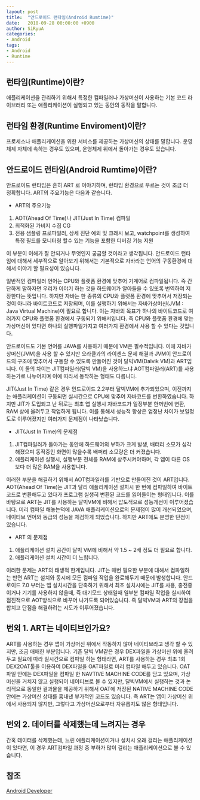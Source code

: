 ```yaml
---
layout: post
title:  "안드로이드 런타임(Android Rumtime)"
date:   2018-09-28 00:00:00 +0900
author: SiRyuA
categories:
- Android
tags:
- Android
- Runtime
---
```



## 런타임(Runtime)이란?
애플리케이션을 관리하기 위해서 특정한 컴파일러나 가상머신이 사용하는 기본 코드 라이브러리 또는 애플리케이션이 실행되고 있는 동안의 동작을 말합니다.


## 런타임 환경(Runtime Enviroment)이란?
프로세스나 애플리케이션을 위한 서비스를 제공하는 가상머신의 상태를 말합니다. 운영체제 자체에 속하는 경우도 있으며, 운영체제 위에서 돌아가는 경우도 있습니다.


## 안드로이드 런타임(Android Rumtime)이란?
안드로이드 런타임은 흔히 ART 로 이야기하며, 런타임 환경으로 부르는 것이 조금 더 정확합니다. ART의 주요기능은 다음과 같습니다.

* ART의 주요기능
 1. AOT(Ahead Of Time)나 JIT(Just In Time) 컴파일
 2. 최적화된 가비지 수집 CG
 3. 전용 샘플링 프로파일러, 상세 진단 예외 및 크래시 보고, watchpoint를 생성하여 특정 필드를 모니터링 할수 있는 기능을 포함한 디버깅 기능 지원


이 부분이 이해가 잘 안되거나 무엇인지 궁금할 것이라고 생각됩니다. 안드로이드 런타임에 대해서 세부적으로 알아보기 위해서는 기본적으로 자바라는 언어의 구동환경에 대해서 이야기 할 필요성이 있습니다.

일반적인 컴파일러 언어는 CPU와 플랫폼 환경에 맞추어 기계어로 컴파일됩니다. 즉 간단하게 말하자면 우리가 이야기 하는 것을 하드웨어가 알아들을 수 있또록 번역하여 저장한다는 뜻입니다. 하지만 자바는 한 종류의 CPU와 플랫폼 환경에 맞추어서 저장되는 것이 아니라 바이트코드로 저장되며, 이를 실행하기 위해서는 자바가상머신(JVM : Java Virtual Machine)이 필요로 합니다. 이는 자바의 목표가 하나의 바이트코드로 여러가지 CPU와 플랫폼 환경에서 구동되기 위해서입니다. 즉 CPU와 플랫폼 환경에 맞는 가상머신이 있다면 하나의 실행파일가지고 여러가지 환경에서 사용 할 수 있다는 것입니다.

안드로이드도 기본 언어를 JAVA를 사용하기 때문에 VM은 필수적입니다. 이에 자바가상머신(JVM)을 사용 할 수 있지만 오라클과의 라이센스 문제 해결과 JVM이 안드로이드의 구조에 맞추어서 구동할 수 있도록 만들어진 것이 달빅VM(Dalvik VM)과 ART입니다. 이 둘의 차이는 JIT컴파일러(달빅 VM)을 사용하느냐 AOT컴파일러(ART)를 사용하는가로 나누어지며 이에 따라서 동작하는 형태도 다릅니다.

JIT(Just In Time) 같은 경우 안드로이드 2.2부터 달빅VM에 추가되었으며, 이전까지는 애플리케이션이 구동되면 실시간으로  CPU에 맞추어 자바코드를 변환하였습니다. 하지만 JIT가 도입되고 난 뒤로는 최초 앱 실행시 자바코드가 일정부분 한꺼번에 변환, RAM 상에 올려두고 작업하게 됩니다. 이를 통해서 성능적 향상은 엄청난 차이가 보일정도로 이루어졌지만 여러가지 문제점이 나타났습니다.

* JIT(Just In Time)의 문제점
 1. JIT컴파일러가 돌아가는 동안에 하드웨어의 부하가 크게 발생, 배터리 소모가 심각해졌으며 동작중인 화면이 많을수록 배퍼리 소모량은 더 커졌습니다.
 2. 애플리케이션 실행시, 실행부분 전체를 RAM에 상주시켜야하며, 각 앱이 다른 OS보다 더 많은 RAM을 사용합니다.

이러한 부분을 해결하기 위해서 AOT컴파일러를 기반으로 만들어진 것이 ART입니다. AOT(Ahead Of Time)는 JIT과 달리 애플리케이션 설치시 한 번에 컴파일하여 바이트코드로 변환해두고 있다가 프로그램 실생히 변환된 코드를 읽어들이는 형태입니다. 이를 바탕으로 ART는 JIT를 사용하는 달빅VM에 비해서 압도적으로 성능개선이 이루어졌습니다. 미리 컴파일 해놓는덕에 JAVA 애플리케이션으로의 문제점이 많이 개선되었으며, 네이티브 언어와 동급의 성능을 체검하게 되었습니다. 하지만 ART에도 분명한 단점이 있습니다.

* ART 의 문제점
 1. 애플리케이션 설치 공간이 달빅 VM에 비해서 약 1.5 ~ 2배 정도 더 필요로 합니다.
 2. 애플리케이션 설치 시간이 더 느립니다.

이러한 문제는 ART의 태생적 한계입니다. JIT는 매번 필요한 부분에 대해서 컴파일하는 반면 ART는 설치와 동시에 모든 컴파일 작업을 완료해두기 때문에 발생합니다. 안드로이드 7.0 부터는 앱 설치시간을 단축하기 위해서 최초 설치시에는 JIT를 사용, 충전중이거나 기기를 사용하지 않을때, 즉 대기모드 상태일때 일부분 컴파일 작업을 실시하여 점진적으로 AOT방식으로 바꾸어 나가도록 되어있습니다. 즉 달빅VM과 ART의 장점을 합치고 단점을 해결하려는 시도가 이루어졌습니다.


## 번외 1. ART는 네이티브인가요?
ART를 사용하는 경우 앱이 가상머신 위에서 작동하지 않아 네이티브라고 생각 할 수 있지만, 조금 애매한 부분입니다. 기존 달빅 VM같은 경우 DEX파일을 가상머신 위에 올려두고 필요에 따라 실시간으로 컴파일 하는 형태라면, ART를 사용하는 경우 최초 1회 DEX2OAT툴을 이용하여 DEX파일을 OAT파일로 미리 컴파일 해두고 있습니다. OAT파일 안에는 DEX파일을 컴파일 한 NAVTIVE MACHINE CODE를 담고 있으며, 가상머신을 거치지 않고 실행되어 네이티브로 볼 수 있지만, 달빅VM에서 실행하는 것과 논리적으로 동일한 결과물을 제공하기 위해서 OAT에 저장된 NATIVE MACHINE CODE 안에는 가상머신 상태를 흉내낸 부가적인 코드도 있습니다. 즉 ART는 앱이 가상머신 위에서 사용되지 않지만, 그렇다고 가상머신으로부터 자유롭지도 않은 형태입니다.


## 번외 2. 데이터를 삭제했는데 느려지는 경우
간혹 데이터를 삭제했는데, 느린 애플리케이션이거나 설치시 오래 걸리는 애플리케이션이 있다면, 이 경우 ART컴파일 과정 중 부하가 많이 걸리는 애플리케이션으로 볼 수 있습니다.


## 참조
[Android Developer](https://source.android.com/devices/tech/dalvik/index.html)
